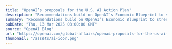 ```yaml
---
title: "OpenAI’s proposals for the U.S. AI Action Plan"
description: "Recommendations build on OpenAI’s Economic Blueprint to strengthen America’s AI leadership."
summary: "Recommendations build on OpenAI’s Economic Blueprint to strengthen America’s AI leadership."
pubDate: "Thu, 13 Mar 2025 03:00:00 GMT"
source: "OpenAI Blog"
url: "https://openai.com/global-affairs/openai-proposals-for-the-us-ai-action-plan"
thumbnail: "/assets/ai-icon.png"
---
```


